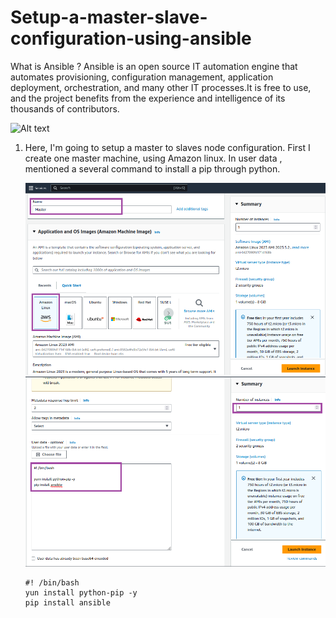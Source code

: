 # Setup-a-master-slave-configuration-using-ansible
What is Ansible ?
      Ansible is an open source IT automation engine that automates provisioning, configuration management, application deployment, 
orchestration, and many other IT processes.It is free to use, and the project benefits from the experience and intelligence of its thousands of contributors.

![Alt text](https://i.ytimg.com/vi/RV5r42mxrQw/maxresdefault.jpg)

1. Here, I'm going to setup a master to slaves node configuration.
   First I create one master machine, using Amazon linux.
   In user data , mentioned a several command to install a pip through python.

   ![Alt text](masslave/1.png)
   ![Alt text](masslave/2.png)

       #! /bin/bash
       yun install python-pip -y
       pip install ansible
   
